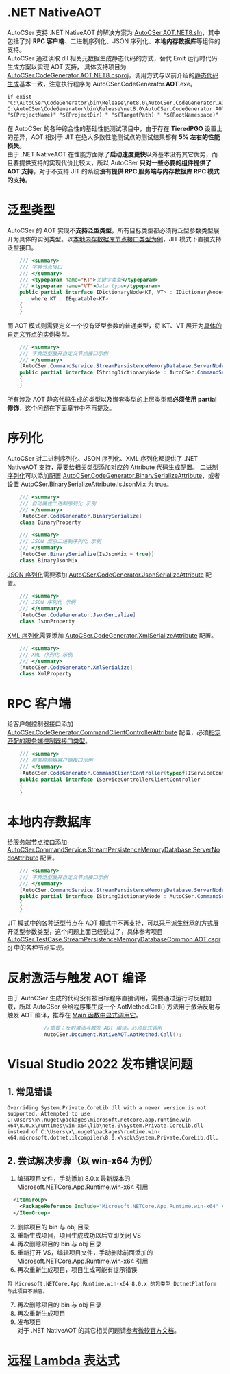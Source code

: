 ﻿# .NET NativeAOT
AutoCSer 支持 .NET NativeAOT 的解决方案为 [AutoCSer.AOT.NET8.sln](https://github.com/AutoCSer/AutoCSer2/blob/main/AutoCSer.AOT.NET8.sln)，其中包括了对 **RPC 客户端**、二进制序列化、JSON 序列化、**本地内存数据库**等组件的支持。  
AutoCSer 通过读取 dll 相关元数据生成静态代码的方式，替代 Emit 运行时代码生成方案以实现 AOT 支持， 具体支持项目为 [AutoCSer.CodeGenerator.AOT.NET8.csproj](https://github.com/AutoCSer/AutoCSer2/tree/main/AutoCSer/CodeGenerator)，调用方式与以前介绍的[静态代码生成](https://github.com/AutoCSer/AutoCSer2/blob/main/Document/05.CodeGenerator/05.CodeGenerator.Eng.md)基本一致，注意执行程序为 AutoCSer.CodeGenerator.**AOT**.exe。
``` text
if exist "C:\AutoCSer\CodeGenerator\bin\Release\net8.0\AutoCSer.CodeGenerator.AOT.exe" C:\AutoCSer\CodeGenerator\bin\Release\net8.0\AutoCSer.CodeGenerator.AOT.exe "$(ProjectName)" "$(ProjectDir) " "$(TargetPath) " "$(RootNamespace)"
```
在 AutoCSer 的各种综合性的基础性能测试项目中，由于存在 **TieredPGO** 设置上的差异，AOT 相对于 JIT 在绝大多数性能测试点的测试结果都有 **5% 左右的性能损失**。  
由于 .NET NativeAOT 在性能方面除了**启动速度更快**以外基本没有其它优势，而且要提供支持的实现代价比较大，所以 AutoCSer **只对一些必要的组件提供了 AOT 支持**，对于不支持 JIT 的系统**没有提供 RPC 服务端与内存数据库 RPC 模式的支持**。
# 泛型类型
AutoCSer 的 AOT 实现**不支持泛型类型**，所有目标类型都必须将泛型参数类型展开为具体的实例类型。以[本地内存数据库节点接口类型为例](https://github.com/AutoCSer/AutoCSer2/blob/main/Application/StreamPersistenceMemoryDatabase/Node/IDictionaryNode.cs)，JIT 模式下直接支持泛型接口。
``` csharp
    /// <summary>
    /// 字典节点接口
    /// </summary>
    /// <typeparam name="KT">关键字类型</typeparam>
    /// <typeparam name="VT">Data type</typeparam>
    public partial interface IDictionaryNode<KT, VT> : IDictionaryNode<KT, VT, KeyValue<KT, VT>>
        where KT : IEquatable<KT>
    {
    }
```
而 AOT 模式则需要定义一个没有泛型参数的普通类型，将 KT、VT 展开为[具体的自定义节点的实例类型](https://github.com/AutoCSer/AutoCSer2/blob/main/Document/12.NativeAOT/MemoryDatabaseLocalService/IStringDictionaryNode.cs)。
``` csharp
    /// <summary>
    /// 字典泛型展开自定义节点接口示例
    /// </summary>
    [AutoCSer.CommandService.StreamPersistenceMemoryDatabase.ServerNode]
    public partial interface IStringDictionaryNode : AutoCSer.CommandService.StreamPersistenceMemoryDatabase.IDictionaryNode<string, string>
    {
    }
```
所有涉及 AOT 静态代码生成的类型以及嵌套类型的上层类型都**必须使用 partial 修饰**，这个问题在下面章节中不再提及。
# 序列化
AutoCSer 对二进制序列化、JSON 序列化、XML 序列化都提供了 .NET NativeAOT 支持，需要给相关类型添加对应的 Attribute 代码生成配置。
[二进制序列化](https://github.com/AutoCSer/AutoCSer2/blob/main/Document/12.NativeAOT/DataSerialize/BinaryProperty.cs)可以添加配置 [AutoCSer.CodeGenerator.BinarySerializeAttribute](https://github.com/AutoCSer/AutoCSer2/blob/main/AutoCSer/BinarySerialize/CodeGenerator/BinarySerializeAttribute.cs)，或者设置 [AutoCSer.BinarySerializeAttribute](https://github.com/AutoCSer/AutoCSer2/blob/main/AutoCSer/BinarySerialize/BinarySerializeAttribute.cs).[IsJsonMix 为 true](https://github.com/AutoCSer/AutoCSer2/blob/main/Document/12.NativeAOT/DataSerialize/BinaryJsonMix.cs)。
``` csharp
    /// <summary>
    /// 自动属性二进制序列化 示例
    /// </summary>
    [AutoCSer.CodeGenerator.BinarySerialize]
    class BinaryProperty
```
``` csharp
    /// <summary>
    /// JSON 混杂二进制序列化 示例
    /// </summary>
    [AutoCSer.BinarySerialize(IsJsonMix = true)]
    class BinaryJsonMix
```
[JSON 序列化](https://github.com/AutoCSer/AutoCSer2/blob/main/Document/12.NativeAOT/DataSerialize/JsonProperty.cs)需要添加 [AutoCSer.CodeGenerator.JsonSerializeAttribute](https://github.com/AutoCSer/AutoCSer2/blob/main/AutoCSer/Json/CodeGenerator/JsonSerializeAttribute.cs) 配置。
``` csharp
    /// <summary>
    /// JSON 序列化 示例
    /// </summary>
    [AutoCSer.CodeGenerator.JsonSerialize]
    class JsonProperty
```
[XML 序列化](https://github.com/AutoCSer/AutoCSer2/blob/main/Document/12.NativeAOT/DataSerialize/XmlProperty.cs)需要添加 [AutoCSer.CodeGenerator.XmlSerializeAttribute](https://github.com/AutoCSer/AutoCSer2/blob/main/AutoCSer/Extensions/Xml/CodeGenerator/XmlSerializeAttribute.cs) 配置。
``` csharp
    /// <summary>
    /// XML 序列化 示例
    /// </summary>
    [AutoCSer.CodeGenerator.XmlSerialize]
    class XmlProperty
```
# RPC 客户端
给客户端控制器接口添加 [AutoCSer.CodeGenerator.CommandClientControllerAttribute](https://github.com/AutoCSer/AutoCSer2/blob/main/AutoCSer/Net/CommandServer/CodeGenerator/CommandClientControllerAttribute.cs) 配置，必须[指定匹配的服务端控制器接口类型](https://github.com/AutoCSer/AutoCSer2/blob/main/Document/12.NativeAOT/Service/IServiceControllerClientController.cs)。
``` csharp
    /// <summary>
    /// 服务控制器客户端接口示例
    /// </summary>
    [AutoCSer.CodeGenerator.CommandClientController(typeof(IServiceController))]
    public partial interface IServiceControllerClientController
    {
    }
```
# 本地内存数据库
给[服务端节点接口](https://github.com/AutoCSer/AutoCSer2/blob/main/Document/12.NativeAOT/MemoryDatabaseLocalService/IStringDictionaryNode.cs)添加 [AutoCSer.CommandService.StreamPersistenceMemoryDatabase.ServerNodeAttribute](https://github.com/AutoCSer/AutoCSer2/blob/main/Application/StreamPersistenceMemoryDatabase/Server/ServerNodeAttribute.cs) 配置。
``` csharp
    /// <summary>
    /// 字典泛型展开自定义节点接口示例
    /// </summary>
    [AutoCSer.CommandService.StreamPersistenceMemoryDatabase.ServerNode]
    public partial interface IStringDictionaryNode : AutoCSer.CommandService.StreamPersistenceMemoryDatabase.IDictionaryNode<string, string>
    {
    }
```
JIT 模式中的各种泛型节点在 AOT 模式中不再支持，可以采用派生继承的方式展开泛型参数类型，这个问题上面已经说过了，具体参考项目 [AutoCSer.TestCase.StreamPersistenceMemoryDatabaseCommon.AOT.csproj](https://github.com/AutoCSer/AutoCSer2/tree/main/TestCase/StreamPersistenceMemoryDatabase/Common) 中的各种节点实现。
# 反射激活与触发 AOT 编译
由于 AutoCSer 生成的代码没有被目标程序直接调用，需要通过运行时反射加载，所以 AutoCSer 会给程序集生成一个 AotMethod.Call() 方法用于激活反射与触发 AOT 编译，推荐在 [Main 函数中显式调用它](https://github.com/AutoCSer/AutoCSer2/blob/main/Document/12.NativeAOT/Program.AOT.cs)。
``` csharp
            //重要：反射激活与触发 AOT 编译，必须显式调用
            AutoCSer.Document.NativeAOT.AotMethod.Call();
```
# Visual Studio 2022 发布错误问题
## 1. 常见错误
``` text
Overriding System.Private.CoreLib.dll with a newer version is not supported. Attempted to use C:\Users\x\.nuget\packages\microsoft.netcore.app.runtime.win-x64\8.0.x\runtimes\win-x64\lib\net8.0\System.Private.CoreLib.dll instead of C:\Users\x\.nuget\packages\runtime.win-x64.microsoft.dotnet.ilcompiler\8.0.x\sdk\System.Private.CoreLib.dll.
```
## 2. 尝试解决步骤（以 win-x64 为例）
1. 编辑项目文件，手动添加 8.0.x 最新版本的 Microsoft.NETCore.App.Runtime.win-x64 引用
``` xml
  <ItemGroup>
    <PackageReference Include="Microsoft.NETCore.App.Runtime.win-x64" Version="8.0.19" />
  </ItemGroup>
```
2. 删除项目的 bin 与 obj 目录  
3. 重新生成项目，项目生成成功以后立即关闭 VS  
4. 再次删除项目的 bin 与 obj 目录  
5. 重新打开 VS，编辑项目文件，手动删除前面添加的 Microsoft.NETCore.App.Runtime.win-x64 引用  
6. 再次重新生成项目，项目生成可能有提示错误
``` text
包 Microsoft.NETCore.App.Runtime.win-x64 8.0.x 的包类型 DotnetPlatform 与此项目不兼容。 
```
7. 再次删除项目的 bin 与 obj 目录  
8. 再次重新生成项目  
9. 发布项目  
对于 .NET NativeAOT 的其它相关问题请[参考微软官方文档](https://learn.microsoft.com/zh-cn/dotnet/core/deploying/native-aot/)。
# [远程 Lambda 表达式](https://github.com/AutoCSer/AutoCSer2/blob/main/Document/12.NativeAOT/12.NativeAOT.md)